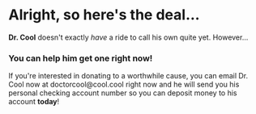 <!DOCTYPE html>
  <html>
    <head>
    <h1>Alright, so here's the deal...</h1>
    </head>
    <body>
    <p><b>Dr. Cool</b> doesn't exactly <i>have</i> a ride to call his own quite yet. However...</p>
    <h3>You can help him get one right now!</h3>
    <p>If you're interested in donating to a worthwhile cause, you can email Dr. Cool now at doctorcool@cool.cool right now and he will send you his personal checking account number so you can deposit money to his account <b>today</b>!
      
